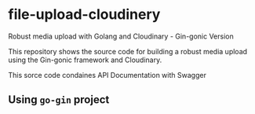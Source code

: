 # file-upload-cloudinery

Robust media upload with Golang and Cloudinary - Gin-gonic Version

This repository shows the source code for building a robust media upload using the Gin-gonic framework and Cloudinary.

This sorce code condaines API Documentation with Swagger

## Using `go-gin` project
